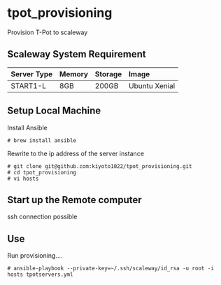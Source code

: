 # tpot_provisioning

Provision T-Pot to scaleway

## Scaleway System Requirement
| Server Type | Memory | Storage | Image
|:-----------|:------------|:------------|:------------|
| START1-L | 8GB | 200GB | Ubuntu Xenial |

## Setup Local Machine

Install Ansible
```
# brew install ansible
```

Rewrite to the ip address of the server instance
```
# git clone git@github.com:kiyoto1022/tpot_provisioning.git
# cd tpot_provisioning
# vi hosts
```

## Start up the Remote computer

ssh connection possible

## Use
Run provisioning....
```
# ansible-playbook --private-key=~/.ssh/scaleway/id_rsa -u root -i hosts tpotservers.yml
```
